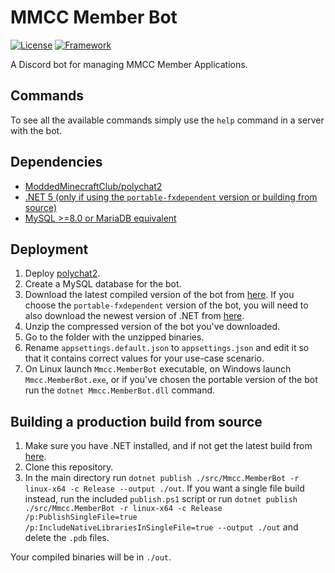 # MMCC Member Bot
[![License](https://img.shields.io/badge/license-GPL--3.0-blue?style=flat-square)](https://github.com/ModdedMinecraftClub/mmcc-member-bot/blob/master/LICENSE)
[![Framework](https://img.shields.io/badge/framework-.NET%205-blueviolet?style=flat-square)](https://dotnet.microsoft.com/download)

A Discord bot for managing MMCC Member Applications.

## Commands

To see all the available commands simply use the `help` command in a server with the bot.

## Dependencies

- [ModdedMinecraftClub/polychat2](https://github.com/ModdedMinecraftClub/polychat)
- [.NET 5 (only if using the `portable-fxdependent` version or building from source)](https://dotnet.microsoft.com/download)
- [MySQL >=8.0 or MariaDB equivalent](https://www.mysql.com/)

## Deployment

1. Deploy [polychat2](https://github.com/ModdedMinecraftClub/polychat2).
2. Create a MySQL database for the bot.
3. Download the latest compiled version of the bot from [here](https://github.com/ModdedMinecraftClub/Mmcc.MemberBot/releases). If you choose the `portable-fxdependent` version of the bot, you will need to also download the newest version of .NET from [here](https://dotnet.microsoft.com/download).
4. Unzip the compressed version of the bot you've downloaded.
5. Go to the folder with the unzipped binaries.
6. Rename `appsettings.default.json` to `appsettings.json` and edit it so that it contains correct values for your use-case scenario.
7. On Linux launch `Mmcc.MemberBot` executable, on Windows launch `Mmcc.MemberBot.exe`, or if you've chosen the portable version of the bot run the `dotnet Mmcc.MemberBot.dll` command.

## Building a production build from source

1. Make sure you have .NET installed, and if not get the latest build from [here](https://dotnet.microsoft.com/download).
2. Clone this repository.
3. In the main directory run `dotnet publish ./src/Mmcc.MemberBot -r linux-x64 -c Release --output ./out`. If you want a single file build instead, run the included `publish.ps1` script or run `dotnet publish ./src/Mmcc.MemberBot -r linux-x64 -c Release /p:PublishSingleFile=true /p:IncludeNativeLibrariesInSingleFile=true --output ./out` and delete the `.pdb` files.

Your compiled binaries will be in `./out`.
